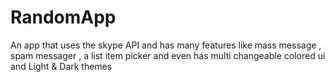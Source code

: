 # RandomApp
An app that uses the skype API and has many features like mass message , spam messager , a list item picker and even has multi changeable colored ui and Light &amp; Dark themes
